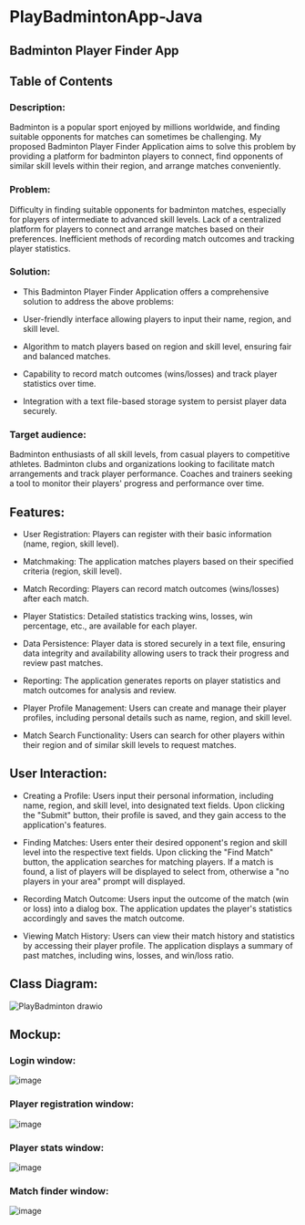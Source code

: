 # PlayBadmintonApp-Java

## Badminton Player Finder App

## Table of Contents

### Description:
Badminton is a popular sport enjoyed by millions worldwide, and finding suitable opponents for matches can sometimes be challenging. My proposed Badminton Player Finder Application aims to solve this problem by providing a platform for badminton players to connect, find opponents of similar skill levels within their region, and arrange matches conveniently.

### Problem:
Difficulty in finding suitable opponents for badminton matches, especially for players of intermediate to advanced skill levels.
Lack of a centralized platform for players to connect and arrange matches based on their preferences.
Inefficient methods of recording match outcomes and tracking player statistics.

### Solution:
* This Badminton Player Finder Application offers a comprehensive solution to address the above problems:

* User-friendly interface allowing players to input their name, region, and skill level.

* Algorithm to match players based on region and skill level, ensuring fair and balanced matches.

* Capability to record match outcomes (wins/losses) and track player statistics over time.

* Integration with a text file-based storage system to persist player data securely.

### Target audience:

Badminton enthusiasts of all skill levels, from casual players to competitive athletes.
Badminton clubs and organizations looking to facilitate match arrangements and track player performance.
Coaches and trainers seeking a tool to monitor their players' progress and performance over time.

## Features:

* User Registration: Players can register with their basic information (name, region, skill level).

* Matchmaking: The application matches players based on their specified criteria (region, skill level).

* Match Recording: Players can record match outcomes (wins/losses) after each match.

* Player Statistics: Detailed statistics tracking wins, losses, win percentage, etc., are available for each player.

* Data Persistence: Player data is stored securely in a text file, ensuring data integrity and availability allowing users to track their progress and review past matches.

* Reporting: The application generates reports on player statistics and match outcomes for analysis and review.

* Player Profile Management: Users can create and manage their player profiles, including personal details such as name, region, and skill level.

* Match Search Functionality: Users can search for other players within their region and of similar skill levels to request matches.



## User Interaction:

* Creating a Profile: Users input their personal information, including name, region, and skill level, into designated text fields. Upon clicking the "Submit" button, their profile is saved, and they gain access to the application's features.

* Finding Matches: Users enter their desired opponent's region and skill level into the respective text fields. Upon clicking the "Find Match" button, the application searches for matching players. If a match is found, a list of players will be displayed to select from, otherwise a "no players in your area" prompt will displayed.

* Recording Match Outcome: Users input the outcome of the match (win or loss) into a dialog box. The application updates the player's statistics accordingly and saves the match outcome.
* Viewing Match History: Users can view their match history and statistics by accessing their player profile. The application displays a summary of past matches, including wins, losses, and win/loss ratio.

## Class Diagram:


![PlayBadminton drawio](https://github.com/Mtouch08/PlayBadmintonApp-Java/assets/97079008/f0ef813c-29a9-4a35-bfc6-3aa70d88efae)








## Mockup:

### Login window:

![image](https://github.com/Mtouch08/PlayBadmintonApp-Java/assets/97079008/32e4d120-79f2-491d-9425-675bbd3a1b03)


### Player registration window:
![image](https://github.com/Mtouch08/PlayBadmintonApp-Java/assets/97079008/1569c260-dd3a-4649-85a7-ff07f6664fc5)


### Player stats window:

![image](https://github.com/Mtouch08/JAVA-2-Project/assets/97079008/642cc2fc-de41-4e64-b5df-17ed6a818e04)

### Match finder window:
![image](https://github.com/Mtouch08/PlayBadmintonApp-Java/assets/97079008/a08335d4-f2ee-4624-9b0f-c7ea73071586)
